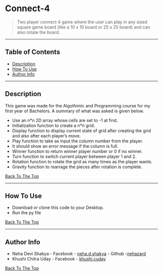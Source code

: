 # Connect-4

> Two player connect 4 game where the user can play in any sized square game board (like a 10 x 10 board or 25 x 25 board) and can also rotate the board.

---

## Table of Contents

- [Description](#description)
- [How To Use](#how-to-use)
- [Author Info](#author-info)

---

## Description

This game was made for the Algothimic and Programming course for my first year of Bachelors. A summary of what was asked is given below.

- Use an n\*n 2D array whose cells are set to -1 at first.
- Initialization function to create a n\*n grid.
- Display function to display current state of grid after creating the grid and also after each player’s move.
- Play function to take as input the column number from the player.
- It should show an error message if the column is full.
- Winner function to return winner player number or 0 if no winner.
- Turn function to switch current player between player 1 and 2.
- Rotation function to rotate the grid as many times as the player wants.
- Gravity function to rearrage the pieces after rotation is complete.

[Back To The Top](#Connect-4)

---

## How To Use

- Download or clone this code to your Desktop.
- Run the py file

[Back To The Top](#Connect-4)

---

## Author Info

- Neha Devi Shakya - Facebook - [neha.d.shakya](https://www.facebook.com/neha.d.shakya/) - Github -[nehazard](https://github.com/nehazard)
- Khushi Chitra Uday - Facebook - [khushi.cuday](https://www.facebook.com/khushi.cuday)

[Back To The Top](#Connect-4)
